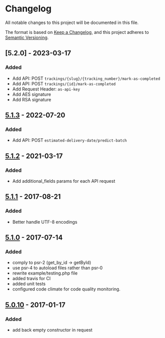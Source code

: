 # Changelog
All notable changes to this project will be documented in this file.

The format is based on [Keep a Changelog](https://keepachangelog.com/en/1.0.0/),
and this project adheres to [Semantic Versioning](https://semver.org/spec/v2.0.0.html).

## [5.2.0] - 2023-03-17
### Added
- Add API: POST `trackings/{slug}/{tracking_number}/mark-as-completed`
- Add API: POST `trackings/{id}/mark-as-completed`
- Add Request Header: `as-api-key`
- Add AES signature
- Add RSA signature

## [5.1.3] - 2022-07-20
### Added
- Add API: POST `estimated-delivery-date/predict-batch`

## [5.1.2] - 2021-03-17
### Added
- Add additional_fields params for each API request

## [5.1.1] - 2017-08-21
### Added
- Better handle UTF-8 encodings

## [5.1.0] - 2017-07-14
### Added
- comply to psr-2 (get_by_id -> getById)
- use psr-4 to autoload files rather than psr-0
- rewrite example/testing.php file
- added travis for CI
- added unit tests
- configured code climate for code quality monitoring.

## [5.0.10] - 2017-01-17
### Added
- add back empty constructor in request

[5.1.3]: https://github.com/AfterShip/aftership-sdk-php/compare/5.1.2...5.1.3
[5.1.2]: https://github.com/AfterShip/aftership-sdk-php/compare/5.1.1...5.1.2
[5.1.1]: https://github.com/AfterShip/aftership-sdk-php/compare/5.1.0...5.1.1
[5.1.0]: https://github.com/AfterShip/aftership-sdk-php/compare/5.0.10...5.1.0
[5.0.10]: https://github.com/AfterShip/aftership-sdk-php/releases/tag/5.0.10